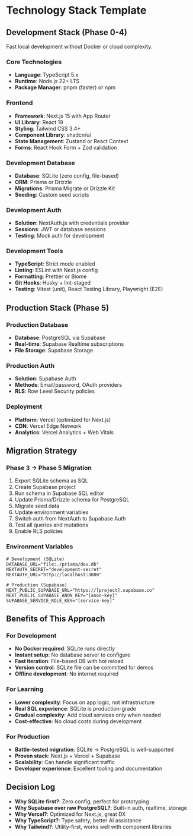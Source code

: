 # Technology Stack Template

## Development Stack (Phase 0-4)
Fast local development without Docker or cloud complexity.

### Core Technologies
- **Language**: TypeScript 5.x
- **Runtime**: Node.js 22+ LTS
- **Package Manager**: pnpm (faster) or npm

### Frontend
- **Framework**: Next.js 15 with App Router
- **UI Library**: React 19
- **Styling**: Tailwind CSS 3.4+
- **Component Library**: shadcn/ui
- **State Management**: Zustand or React Context
- **Forms**: React Hook Form + Zod validation

### Development Database
- **Database**: SQLite (zero config, file-based)
- **ORM**: Prisma or Drizzle
- **Migrations**: Prisma Migrate or Drizzle Kit
- **Seeding**: Custom seed scripts

### Development Auth
- **Solution**: NextAuth.js with credentials provider
- **Sessions**: JWT or database sessions
- **Testing**: Mock auth for development

### Development Tools
- **TypeScript**: Strict mode enabled
- **Linting**: ESLint with Next.js config
- **Formatting**: Prettier or Biome
- **Git Hooks**: Husky + lint-staged
- **Testing**: Vitest (unit), React Testing Library, Playwright (E2E)

## Production Stack (Phase 5)

### Production Database
- **Database**: PostgreSQL via Supabase
- **Real-time**: Supabase Realtime subscriptions
- **File Storage**: Supabase Storage

### Production Auth
- **Solution**: Supabase Auth
- **Methods**: Email/password, OAuth providers
- **RLS**: Row Level Security policies

### Deployment
- **Platform**: Vercel (optimized for Next.js)
- **CDN**: Vercel Edge Network
- **Analytics**: Vercel Analytics + Web Vitals

## Migration Strategy

### Phase 3 → Phase 5 Migration
1. Export SQLite schema as SQL
2. Create Supabase project
3. Run schema in Supabase SQL editor
4. Update Prisma/Drizzle schema for PostgreSQL
5. Migrate seed data
6. Update environment variables
7. Switch auth from NextAuth to Supabase Auth
8. Test all queries and mutations
9. Enable RLS policies

### Environment Variables
```env
# Development (SQLite)
DATABASE_URL="file:./prisma/dev.db"
NEXTAUTH_SECRET="development-secret"
NEXTAUTH_URL="http://localhost:3000"

# Production (Supabase)
NEXT_PUBLIC_SUPABASE_URL="https://[project].supabase.co"
NEXT_PUBLIC_SUPABASE_ANON_KEY="[anon-key]"
SUPABASE_SERVICE_ROLE_KEY="[service-key]"
```

## Benefits of This Approach

### For Development
- **No Docker required**: SQLite runs directly
- **Instant setup**: No database server to configure
- **Fast iteration**: File-based DB with hot reload
- **Version control**: SQLite file can be committed for demos
- **Offline development**: No internet required

### For Learning
- **Lower complexity**: Focus on app logic, not infrastructure
- **Real SQL experience**: SQLite is production-grade
- **Gradual complexity**: Add cloud services only when needed
- **Cost-effective**: No cloud costs during development

### For Production
- **Battle-tested migration**: SQLite → PostgreSQL is well-supported
- **Proven stack**: Next.js + Vercel + Supabase
- **Scalability**: Can handle significant traffic
- **Developer experience**: Excellent tooling and documentation

## Decision Log
- **Why SQLite first?**: Zero config, perfect for prototyping
- **Why Supabase over raw PostgreSQL?**: Built-in auth, realtime, storage
- **Why Vercel?**: Optimized for Next.js, great DX
- **Why TypeScript?**: Type safety, better AI assistance
- **Why Tailwind?**: Utility-first, works well with component libraries